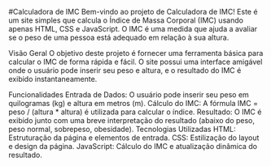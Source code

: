 #Calculadora de IMC
Bem-vindo ao projeto de Calculadora de IMC! Este é um site simples que calcula o Índice de Massa Corporal (IMC) usando apenas HTML, CSS e JavaScript. O IMC é uma medida que ajuda a avaliar se o peso de uma pessoa está adequado em relação à sua altura.

Visão Geral
O objetivo deste projeto é fornecer uma ferramenta básica para calcular o IMC de forma rápida e fácil. O site possui uma interface amigável onde o usuário pode inserir seu peso e altura, e o resultado do IMC é exibido instantaneamente.

Funcionalidades
Entrada de Dados: O usuário pode inserir seu peso em quilogramas (kg) e altura em metros (m).
Cálculo do IMC: A fórmula IMC = peso / (altura * altura) é utilizada para calcular o índice.
Resultado: O IMC é exibido junto com uma breve interpretação do resultado (abaixo do peso, peso normal, sobrepeso, obesidade).
Tecnologias Utilizadas
HTML: Estruturação da página e elementos de entrada.
CSS: Estilização do layout e design da página.
JavaScript: Cálculo do IMC e atualização dinâmica do resultado.
